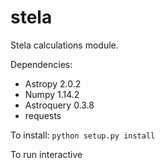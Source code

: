 # stela
Stela calculations module.


Dependencies:
  - Astropy 2.0.2
  - Numpy 1.14.2
  - Astroquery 0.3.8
  - requests

To install:
  `python setup.py install`
  
To run interactive

